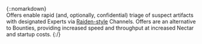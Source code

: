 {::nomarkdown}  
Offers enable rapid (and, optionally, confidential) triage of suspect artifacts with designated Experts via <a href="http://raiden.network/" target='_blank'>Raiden-style</a> Channels. Offers are an alternative to Bounties, providing increased speed and throughput at increased Nectar and startup costs.
{:/}
